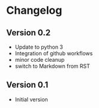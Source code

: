 # Changelog

## Version 0.2
- Update to python 3
- Integration of github workflows
- minor code cleanup
- switch to Markdown from RST

## Version 0.1
- Initial version
